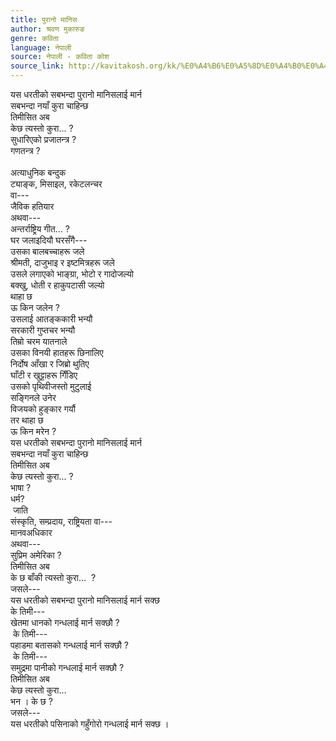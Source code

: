```yaml
---
title: पुरानो मानिस
author: श्रवण मुकारुङ
genre: कविता
language: नेपाली
source: नेपाली - कविता कोश
source_link: http://kavitakosh.org/kk/%E0%A4%B6%E0%A5%8D%E0%A4%B0%E0%A4%B5%E0%A4%A3_%E0%A4%AE%E0%A5%81%E0%A4%95%E0%A4%BE%E0%A4%B0%E0%A5%81%E0%A4%99
---
```


यस धरतीको सबभन्दा पुरानो मानिसलाई मार्न  
सबभन्दा नयाँ कुरा चाहिन्छ  
तिमीसित अब  
केछ त्यस्तो कुरा... ?  
सुधारिएको प्रजातन्त्र ?  
गणतन्त्र ?  
   
अत्याधुनिक बन्दुक  
ट्याङ्क, मिसाइल, रकेटलन्चर  
वा---  
जैविक हतियार  
अथवा---  
अन्तर्राष्ट्रिय गीत... ?  
घर जलाइदियौ घरसँगै---  
उसका बालबच्चाहरू जले  
श्रीमती, दाजुभाइ र इष्टमित्रहरू जले  
उसले लगाएको भाङ्ग्रा, भोटो र गादोजल्यो  
बक्खु, धोती र हाकुपटासी जल्यो  
थाहा छ  
ऊ किन जलेन ?  
उसलाई आतङ्ककारी भन्यौ  
सरकारी गुप्तचर भन्यौ  
तिम्रो चरम यातनाले  
उसका विनयी हातहरू छिनालिए  
निर्दोष आँखा र जिब्रो थुतिए  
घाँटी र खुट्टाहरू गिँडिए  
उसको पृथिवीजस्तो मुटुलाई  
सङ्गिनले उनेर  
विजयको हुङ्कार गर्यौ  
तर थाहा छ  
ऊ किन मरेन ?  
यस धरतीको सबभन्दा पुरानो मानिसलाई मार्न  
सबभन्दा नयाँ कुरा चाहिन्छ  
तिमीसित अब  
केछ त्यस्तो कुरा... ?  
भाषा ?  
धर्म?  
 जाति  
संस्कृति, सम्प्रदाय, राष्ट्रियता वा---  
मानवअधिकार  
अथवा---  
सुप्रिम अमेरिका ?  
तिमीसित अब  
के छ बाँकी त्यस्तो कुरा...  ?  
जसले---  
यस धरतीको सबभन्दा पुरानो मानिसलाई मार्न सक्छ  
के तिमी---  
खेतमा धानको गन्धलाई मार्न सक्छौ ?  
 के तिमी---  
पहाडमा बतासको गन्धलाई मार्न सक्छौ ?  
 के तिमी---  
समुद्रमा पानीको गन्धलाई मार्न सक्छौ ?  
तिमीसित अब  
केछ त्यस्तो कुरा...  
भन । के छ ?  
जसले---  
यस धरतीको पसिनाको गहुँगोरो गन्धलाई मार्न सक्छ ।
